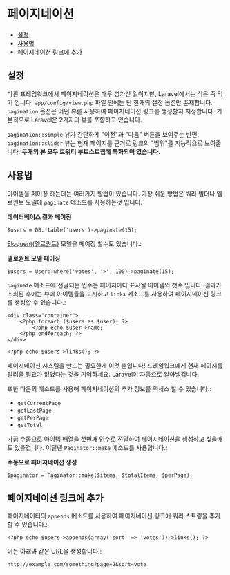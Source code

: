 # 페이지네이션

- [설정](#configuration)
- [사용법](#usage)
- [페이지네이션 링크에 추가](#appending-to-pagination-links)

<a name="configuration"></a>
## 설정

다른 프레임워크에서 페이지네이션은 매우 성가신 일이지만, Laravel에서는 식은 죽 먹기 입니다. `app/config/view.php` 파일 안에는 단 한개의 설정 옵션만 존재합니다. `pagination` 옵션은 어떤 뷰를 사용하여 페이지네이션 링크를 생성할지 지정합니다. 기본적으로 Laravel은 2가지의 뷰를 포함하고 있습니다.

`pagination::simple` 뷰가 간단하게 "이전"과 "다음" 버튼을 보여주는 반면, `pagination::slider` 뷰는 현재 페이지를 근거로 링크의 "범위"를 지능적으로 보여줍니다. **두개의 뷰 모두 트위터 부트스트랩에 특화되어 있습니다.**

<a name="usage"></a>
## 사용법

아이템을 페이징 하는데는 여러가지 방법이 있습니다. 가장 쉬운 방법은 쿼리 빌더나 엘로퀀트 모델에 `paginate` 메소드를 사용하는것 입니다.

**데이터베이스 결과 페이징**

    $users = DB::table('users')->paginate(15);

[Eloquent(엘로퀀트)](/docs/eloquent) 모델을 페이징 할수도 있습니다.:

**엘로퀀트 모델 페이징**

	$users = User::where('votes', '>', 100)->paginate(15);

`paginate` 메소드에 전달되는 인수는 페이지마다 표시될 아이템의 갯수 입니다. 결과가 조회된 후에는 뷰에 아이템들을 표시하고 `links` 메소드를 사용하여 페이지네이션 링크를 생성할 수 있습니다.:

	<div class="container">
		<?php foreach ($users as $user): ?>
			<?php echo $user->name;
		<?php endforeach; ?>
	</div>

	<?php echo $users->links(); ?>

페이지네이션 시스템을 만드는 필요한게 이것 뿐입니다! 프레임워크에게 현재 페이지를 알려줄 필요가 없었다는 것을 기억하세요. Laravel이 자동으로 알아낼겁니다.

또한 다음의 메소드를 사용해 페이지네이션의 추가 정보를 액세스 할 수 있습니다.:

- `getCurrentPage`
- `getLastPage`
- `getPerPage`
- `getTotal`

가끔 수동으로 아이템 배열을 첫번째 인수로 전달하여 페이지네이션을 생성하고 싶을때도 있을겁니다. 이럴땐 `Paginator::make` 메소드를 사용합니다.:

**수동으로 페이지네이션 생성**

	$paginator = Paginator::make($items, $totalItems, $perPage);

<a name="appending-to-pagination-links"></a>
## 페이지네이션 링크에 추가

페이지네이터의 `appends` 메소드를 사용하여 페이지네이션 링크에 쿼리 스트링을 추가 할 수 있습니다.:

	<?php echo $users->appends(array('sort' => 'votes'))->links(); ?>

이는 아래와 같은 URL을 생성합니다.:

	http://example.com/something?page=2&sort=vote